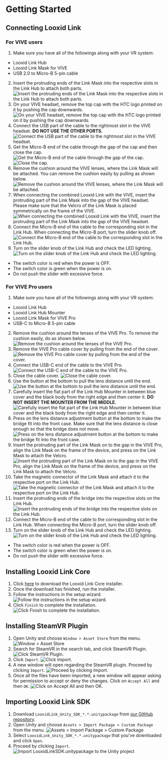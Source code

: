 # Getting Started

## Connecting Looxid Link
### For VIVE users
1. Make sure you have all of the followings along with your VR system:
  - Looxid Link Hub
  - Looxid Link Mask for VIVE
  - USB 2.0 to Micro-B 5-pin cable
2. Insert the protruding ends of the Link Mask into the respective slots in the Link Hub to attach both parts.
![Insert the protruding ends of the Link Mask into the respective slots in the Link Hub to attach both parts.][connect-looxid-link-to-vive-01]
3. On your VIVE headset, remove the top cap with the HTC logo printed on it by pushing the cap downwards.
![On your VIVE headset, remove the top cap with the HTC logo printed on it by pushing the cap downwards.][connect-looxid-link-to-vive-02]
4. Connect the USB part of the cable to the rightmost slot in the VIVE headset. **DO NOT USE THE OTHER PORTS.**
![Connect the USB part of the cable to the rightmost slot in the VIVE headset.][connect-looxid-link-to-vive-03]
5. Get the Micro-B end of the cable through the gap of the cap and then close the cap.
![Get the Micro-B end of the cable through the gap of the cap.][connect-looxid-link-to-vive-04]
![Close the cap.][connect-looxid-link-to-vive-05]
6. Remove the cushion around the VIVE lenses, where the Link Mask will be attached. You can remove the cushion easily by pulling as shown below.
![Remove the cushion around the VIVE lenses, where the Link Mask will be attached.][connect-looxid-link-to-vive-06]
7. When connecting the combined Looxid Link with the VIVE, insert the protruding part of the Link Mask into the gap of the VIVE headset. Please make sure that the Velcro of the Link Mask is placed symmetrically on the frame of the VIVE.
![When connecting the combined Looxid Link with the VIVE, insert the protruding part of the Link Mask into the gap of the VIVE headset.][connect-looxid-link-to-vive-07]
8. Connect the Micro-B end of the cable to the corresponding slot in the Link Hub. When connecting the Micro-B port, turn the slider knob off.
![Connect the Micro-B end of the cable to the corresponding slot in the Link Hub.][connect-looxid-link-to-vive-08]
9. Turn on the slider knob of the Link Hub and check the LED lighting.
![Turn on the slider knob of the Link Hub and check the LED lighting.][connect-looxid-link-to-vive-09]
  - The switch color is red when the power is OFF.
  - The switch color is green when the power is on.
  - Do not push the slider with excessive force.

### For VIVE Pro users
1. Make sure you have all of the followings along with your VR system:
  - Looxid Link Hub
  - Looxid Link Hub Mounter
  - Looxid Link Mask for VIVE Pro
  - USB-C to Micro-B 5-pin cable
2. Remove the cushion around the lenses of the VIVE Pro. To remove the cushion easily, do as shown below.
![Remove the cushion around the lenses of the VIVE Pro.][connect-looxid-link-to-vive-pro-01]
3. Remove the VIVE Pro cable cover by pulling from the end of the cover.
![Remove the VIVE Pro cable cover by pulling from the end of the cover.][connect-looxid-link-to-vive-pro-02]
4. Connect the USB-C end of the cable to the VIVE Pro.
![Connect the USB-C end of the cable to the VIVE Pro.][connect-looxid-link-to-vive-pro-03]
5. Close the cable cover.
![Close the cable cover.][connect-looxid-link-to-vive-pro-04]
6. Use the button at the bottom to pull the lens distance until the end.
![Use the button at the bottom to pull the lens distance until the end.][connect-looxid-link-to-vive-pro-05]
7. Carefully insert the flat part of the Link Hub Mounter in between blue cover and the black body from the right edge and then center it. **DO NOT INSERT THE MOUNTER FROM THE MIDDLE.**
![Carefully insert the flat part of the Link Hub Mounter in between blue cover and the black body from the right edge and then center it.][connect-looxid-link-to-vive-pro-06]
8. Press on the lens distance adjustment button at the bottom to make the bridge fit into the front case. Make sure that the lens distance is close enough so that the bridge does not move.
![Press on the lens distance adjustment button at the bottom to make the bridge fit into the front case.][connect-looxid-link-to-vive-pro-07]
9. Insert the protruding part of the Link Mask on to the gap in the VIVE Pro, align the Link Mask on the frame of the device, and press on the Link Mask to attach the Velcro.
![Insert the protruding part of the Link Mask on to the gap in the VIVE Pro, align the Link Mask on the frame of the device, and press on the Link Mask to attach the Velcro.][connect-looxid-link-to-vive-pro-08]
10. Take the magnetic connector of the Link Mask and attach it to the respective port on the Link Hub.
![Take the magnetic connector of the Link Mask and attach it to the respective port on the Link Hub.][connect-looxid-link-to-vive-pro-09]
11. Insert the protruding ends of the bridge into the respective slots on the Link Hub.
![Insert the protruding ends of the bridge into the respective slots on the Link Hub.][connect-looxid-link-to-vive-pro-10]
12. Connect the Micro-B end of the cable to the corresponding slot in the Link Hub. When connecting the Micro-B port, turn the slider knob off.
13. Turn on the slider knob of the Link Hub and check the LED lighting.
![Turn on the slider knob of the Link Hub and check the LED lighting.][connect-looxid-link-to-vive-pro-11]
  - The switch color is red when the power is OFF.
  - The switch color is green when the power is on.
  - Do not push the slider with excessive force.

## Installing Looxid Link Core
1. Click [here](https://looxidlabs.com/looxidlink/product/looxid-link-core/) to download the Looxid Link Core installer.
2. Once the download has finished, run the installer.
3. Follow the instructions in the setup wizard.
![Follow the instructions in the setup wizard.][core-install-01]
4. Click `Finish` to complete the installation.
![Click Finish to complete the installation.][core-install-02]

## Installing SteamVR Plugin
1. Open Unity and choose `Window > Asset Store` from the menu.
![Window > Asset Store][steamvr-install-01]
2. Search for SteamVR in the search tab, and click SteamVR Plugin.
![Click SteamVR Plugin.][steamvr-install-02]
3. Click `Import`.
![Click Import.][steamvr-install-03]
4. A new window will open regarding the SteamVR plugin. Proceed by clicking `Import`.
![Proceed by clicking Import.][steamvr-install-04]
5. Once all the files have been imported, a new window will appear asking for permission to accept or deny the changes. Click on `Accept All` and then `OK`.
![Click on Accept All and then OK.][steamvr-install-05]

## Importing Looxid Link SDK
1. Download `LooxidLink_Unity_SDK_*.*.unitypackage` from [our GitHub repository](https://github.com/LooxidLabs/link-sdk/releases/).
2. Open Unity and choose `Assets > Import Package > Custom Package` from the menu.
![Assets > Import Package > Custom Package][sdk-install-01]
3. Select `LooxidLink_Unity_SDK_*.*.unitypackage` that you've downloaded and click `Open`.
4. Proceed by clicking `Import`.
![Import LooxidLinkSDK.unitypackage to the Unity project][sdk-install-02]

[connect-looxid-link-to-vive-01]: img/connect-looxid-link-to-vive-01.png "Insert the protruding ends of the Link Mask into the respective slots in the Link Hub to attach both parts."
[connect-looxid-link-to-vive-02]: img/connect-looxid-link-to-vive-02.png "On your VIVE headset, remove the top cap with the HTC logo printed on it by pushing the cap downwards."
[connect-looxid-link-to-vive-03]: img/connect-looxid-link-to-vive-03.png "Connect the USB part of the cable to the rightmost slot in the VIVE headset."
[connect-looxid-link-to-vive-04]: img/connect-looxid-link-to-vive-04.png "Get the Micro-B end of the cable through the gap of the cap."
[connect-looxid-link-to-vive-05]: img/connect-looxid-link-to-vive-05.png "Close the cap."
[connect-looxid-link-to-vive-06]: img/connect-looxid-link-to-vive-06.png "Remove the cushion around the VIVE lenses, where the Link Mask will be attached."
[connect-looxid-link-to-vive-07]: img/connect-looxid-link-to-vive-07.png "When connecting the combined Looxid Link with the VIVE, insert the protruding part of the Link Mask into the gap of the VIVE headset."
[connect-looxid-link-to-vive-08]: img/connect-looxid-link-to-vive-08.png "Connect the Micro-B end of the cable to the corresponding slot in the Link Hub."
[connect-looxid-link-to-vive-09]: img/connect-looxid-link-to-vive-09.png "Turn on the slider knob of the Link Hub and check the LED lighting."

[connect-looxid-link-to-vive-pro-01]: img/connect-looxid-link-to-vive-pro-01.png "Remove the cushion around the lenses of the VIVE Pro."
[connect-looxid-link-to-vive-pro-02]: img/connect-looxid-link-to-vive-pro-02.png "Remove the VIVE Pro cable cover by pulling from the end of the cover."
[connect-looxid-link-to-vive-pro-03]: img/connect-looxid-link-to-vive-pro-03.png "Connect the USB-C end of the cable to the VIVE Pro."
[connect-looxid-link-to-vive-pro-04]: img/connect-looxid-link-to-vive-pro-04.png "Close the cable cover."
[connect-looxid-link-to-vive-pro-05]: img/connect-looxid-link-to-vive-pro-05.png "Use the button at the bottom to pull the lens distance until the end."
[connect-looxid-link-to-vive-pro-06]: img/connect-looxid-link-to-vive-pro-06.png "Carefully insert the flat part of the Link Hub Mounter in between blue cover and the black body from the right edge and then center it."
[connect-looxid-link-to-vive-pro-07]: img/connect-looxid-link-to-vive-pro-07.png "Press on the lens distance adjustment button at the bottom to make the bridge fit into the front case."
[connect-looxid-link-to-vive-pro-08]: img/connect-looxid-link-to-vive-pro-08.png "Insert the protruding part of the Link Mask on to the gap in the VIVE Pro, align the Link Mask on the frame of the device, and press on the Link Mask to attach the Velcro."
[connect-looxid-link-to-vive-pro-09]: img/connect-looxid-link-to-vive-pro-09.png "Take the magnetic connector of the Link Mask and attach it to the respective port on the Link Hub."
[connect-looxid-link-to-vive-pro-10]: img/connect-looxid-link-to-vive-pro-10.png "Insert the protruding ends of the bridge into the respective slots on the Link Hub."
[connect-looxid-link-to-vive-pro-11]: img/connect-looxid-link-to-vive-pro-11.png "Turn on the slider knob of the Link Hub and check the LED lighting."

[core-install-01]: img/core-install-01.png "Follow the instructions in the setup wizard."
[core-install-02]: img/core-install-02.png "Click Finish to complete the installation."

[steamvr-install-01]: img/steamvr-install-01.png "Window > Asset Store"
[steamvr-install-02]: img/steamvr-install-02.png "Click SteamVR Plugin."
[steamvr-install-03]: img/steamvr-install-03.png "Click Import."
[steamvr-install-04]: img/steamvr-install-04.png "Proceed by clicking Import."
[steamvr-install-05]: img/steamvr-install-05.png "Click on Accept All and then OK."

[sdk-install-01]: img/sdk-install-01.png "Assets > Import Package > Custom Package"
[sdk-install-02]: img/sdk-install-02.png "Import `LooxidLink_Unity_SDK_*.*.unitypackage` to the Unity project."
